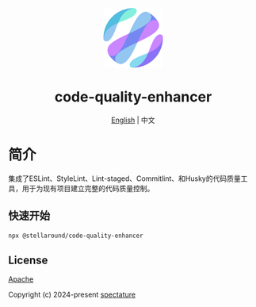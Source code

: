 <div align="center">
  <img alt="convert-vue-scoped logo" width="120" height="120" src="./logo.png">
  <h1>code-quality-enhancer</h1>
  <span><a href="./README.md">English</a> | 中文</span>
</div>

# 简介
集成了ESLint、StyleLint、Lint-staged、Commitlint、和Husky的代码质量工具，用于为现有项目建立完整的代码质量控制。

## 快速开始

```sh
npx @stellaround/code-quality-enhancer
```

## License

[Apache](./LICENSE)

Copyright (c) 2024-present [spectature](https://github.com/Spectature)
